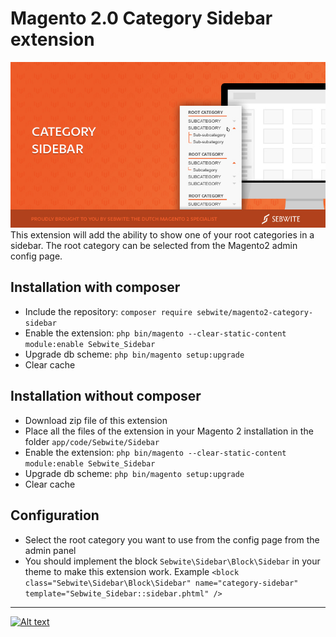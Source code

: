 # Magento 2.0 Category Sidebar extension
![Alt text](header.jpg?raw=true "Magento2 Category sidebar")
This extension will add the ability to show one of your root categories in a sidebar. The root category can be selected from the Magento2 admin config page.

## Installation with composer
* Include the repository: `composer require sebwite/magento2-category-sidebar`
* Enable the extension: `php bin/magento --clear-static-content module:enable Sebwite_Sidebar`
* Upgrade db scheme: `php bin/magento setup:upgrade`
* Clear cache

## Installation without composer
* Download zip file of this extension
* Place all the files of the extension in your Magento 2 installation in the folder `app/code/Sebwite/Sidebar`
* Enable the extension: `php bin/magento --clear-static-content module:enable Sebwite_Sidebar`
* Upgrade db scheme: `php bin/magento setup:upgrade`
* Clear cache

## Configuration
* Select the root category you want to use from the config page from the admin panel
* You should implement the block `Sebwite\Sidebar\Block\Sidebar` in your theme to make this extension work. Example
`<block class="Sebwite\Sidebar\Block\Sidebar" name="category-sidebar" template="Sebwite_Sidebar::sidebar.phtml" />`

---
[![Alt text](https://www.sebwite.nl/wp-content/themes/sebwite/assets/images/logo-sebwite.png "Sebwite.nl")](https://sebwite.nl)
